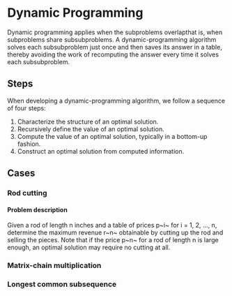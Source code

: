 # Dynamic Programming
Dynamic programming applies when the subproblems overlapthat is, when subproblems share subsubproblems. 
A dynamic-programming algorithm solves each subsubproblem just once and then saves its answer in a table, thereby avoiding the work of recomputing the answer every time it solves each subsubproblem.

## Steps
When developing a dynamic-programming algorithm, we follow a sequence of
four steps:
1. Characterize the structure of an optimal solution.
2. Recursively define the value of an optimal solution.
3. Compute the value of an optimal solution, typically in a bottom-up fashion.
4. Construct an optimal solution from computed information.

## Cases
### Rod cutting
#### Problem description
Given a rod of length n inches and a table of prices p~i~ for i = 1, 2, ..., n, determine the maximum revenue r~n~ obtainable by cutting up the rod and selling the pieces. Note that if the price p~n~ for a rod of length n is large enough, an optimal solution may require no cutting at all.

### Matrix-chain multiplication

### Longest common subsequence
